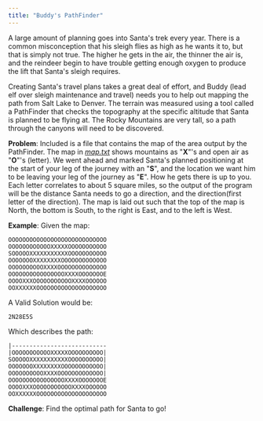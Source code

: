 ```yaml
---
title: "Buddy's PathFinder"
---
```


A large amount of planning goes into Santa's trek every year. There is a common misconception that his sleigh flies as high as he wants it to, but that is simply not true. The higher he gets in the air, the thinner the air is, and the reindeer begin to have trouble getting enough oxygen to produce the lift that Santa's sleigh requires. 
 
Creating Santa's travel plans takes a great deal of effort, and Buddy (lead elf over sleigh maintenance and travel) needs you to help out mapping the path from Salt Lake to Denver. The terrain was measured using a tool called a PathFinder that checks the topography at the specific altitude that Santa is planned to be flying at. The Rocky Mountains are very tall, so a path through the canyons will need to be discovered. 

**Problem**: Included is a file that contains the map of the area output by the PathFinder. The map in [*map.txt*](./map.txt) shows mountains as "**X**"'s and open air as "**O**"'s (letter). We went ahead and marked Santa's planned positioning at the start of your leg of the journey with an "**S**", and the location we want him to be leaving your leg of the journey as "**E**". How he gets there is up to you. Each letter correlates to about 5 square miles, so the output of the program will be the distance Santa needs to go a direction, and the direction(first letter of the direction). The map is laid out such that the top of the map is North, the bottom is South, to the right is East, and to the left is West.

**Example**:
Given the map:
```
OOOOOOOOOOOOOOOOOOOOOOOOOOOO
OOOOOOOOOOOOXXXXXOOOOOOOOOOO
SOOOOOXXXXXXXXXXXOOOOOOOOOOO
OOOOOOOXXXXXXXXOOOOOOOOOOOOO
OOOOOOOOOOXXXXOOOOOOOOOOOOOO
OOOOOOOOOOOOOOOOXXXXOOOOOOOE
OOOOXXXOOOOOOOOOOOXXXXOOOOOO
OOXXXXXXOOOOOOOOOOOOOOOOOOOO
```
A Valid Solution would be:
```
2N28E5S
```
Which describes the path:
```
|---------------------------
|OOOOOOOOOOOXXXXXOOOOOOOOOO|
SOOOOOXXXXXXXXXXXOOOOOOOOOO|
OOOOOOOXXXXXXXXOOOOOOOOOOOO|
OOOOOOOOOOXXXXOOOOOOOOOOOOO|
OOOOOOOOOOOOOOOOXXXXOOOOOOOE
OOOOXXXOOOOOOOOOOOXXXXOOOOOO
OOXXXXXXOOOOOOOOOOOOOOOOOOOO
```

**Challenge**:
Find the optimal path for Santa to go!
